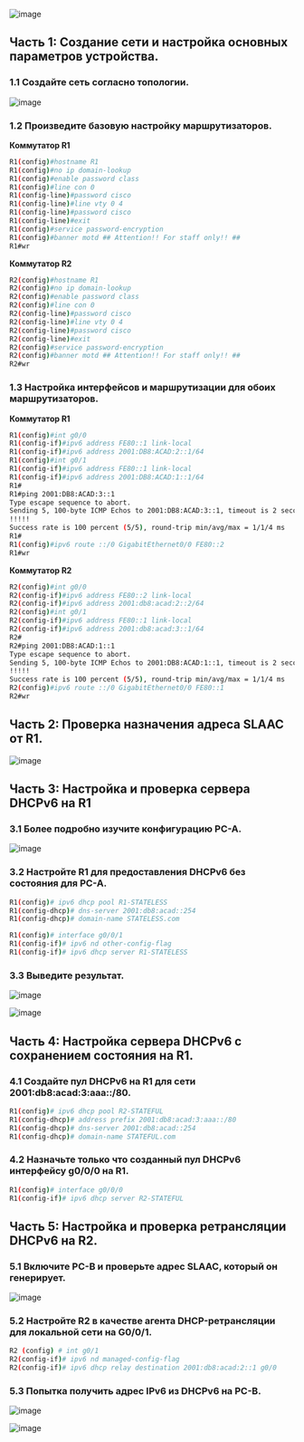 ![image](https://user-images.githubusercontent.com/99355274/165709304-7b1aa725-c1da-4463-b948-ac0161898a05.png)


## Часть 1: Создание сети и настройка основных параметров устройства.

### 1.1 Создайте сеть согласно топологии.

![image](https://user-images.githubusercontent.com/99355274/169703991-0ee48ff6-6b50-43f3-882d-7358cd104fe7.png)

### 1.2 Произведите базовую настройку маршрутизаторов.
**Коммутатор R1**
```sh
R1(config)#hostname R1
R1(config)#no ip domain-lookup
R1(config)#enable password class
R1(config)#line con 0
R1(config-line)#password cisco
R1(config-line)#line vty 0 4
R1(config-line)#password cisco
R1(config-line)#exit
R1(config)#service password-encryption
R1(config)#banner motd ## Attention!! For staff only!! ##
R1#wr
```
**Коммутатор R2**
```sh
R2(config)#hostname R1
R2(config)#no ip domain-lookup
R2(config)#enable password class
R2(config)#line con 0
R2(config-line)#password cisco
R2(config-line)#line vty 0 4
R2(config-line)#password cisco
R2(config-line)#exit
R2(config)#service password-encryption
R2(config)#banner motd ## Attention!! For staff only!! ##
R2#wr
```
### 1.3 Настройка интерфейсов и маршрутизации для обоих маршрутизаторов.

**Коммутатор R1**
```sh
R1(config)#int g0/0
R1(config-if)#ipv6 address FE80::1 link-local
R1(config-if)#ipv6 address 2001:DB8:ACAD:2::1/64
R1(config)#int g0/1
R1(config-if)#ipv6 address FE80::1 link-local
R1(config-if)#ipv6 address 2001:DB8:ACAD:1::1/64
R1#
R1#ping 2001:DB8:ACAD:3::1
Type escape sequence to abort.
Sending 5, 100-byte ICMP Echos to 2001:DB8:ACAD:3::1, timeout is 2 seconds:
!!!!!
Success rate is 100 percent (5/5), round-trip min/avg/max = 1/1/4 ms
R1#
R1(config)#ipv6 route ::/0 GigabitEthernet0/0 FE80::2
R1#wr
```
**Коммутатор R2**
```sh
R2(config)#int g0/0
R2(config-if)#ipv6 address FE80::2 link-local
R2(config-if)#ipv6 address 2001:db8:acad:2::2/64
R2(config)#int g0/1
R2(config-if)#ipv6 address FE80::1 link-local
R2(config-if)#ipv6 address 2001:db8:acad:3::1/64
R2#
R2#ping 2001:DB8:ACAD:1::1
Type escape sequence to abort.
Sending 5, 100-byte ICMP Echos to 2001:DB8:ACAD:1::1, timeout is 2 seconds:
!!!!!
Success rate is 100 percent (5/5), round-trip min/avg/max = 1/1/4 ms
R2(config)#ipv6 route ::/0 GigabitEthernet0/0 FE80::1
R2#wr
```

## Часть 2: Проверка назначения адреса SLAAC от R1.

![image](https://user-images.githubusercontent.com/99355274/169705023-95460d0a-adaf-47cc-8404-f57b66c5dd64.png)

## Часть 3: Настройка и проверка сервера DHCPv6 на R1

### 3.1 Более подробно изучите конфигурацию PC-A.

![image](https://user-images.githubusercontent.com/99355274/169704555-61fe0fa5-813b-43ea-adbb-5f6f94203ce9.png)

### 3.2 Настройте R1 для предоставления DHCPv6 без состояния для PC-A.
```sh
R1(config)# ipv6 dhcp pool R1-STATELESS
R1(config-dhcp)# dns-server 2001:db8:acad::254
R1(config-dhcp)# domain-name STATELESS.com

R1(config)# interface g0/0/1
R1(config-if)# ipv6 nd other-config-flag 
R1(config-if)# ipv6 dhcp server R1-STATELESS
```
### 3.3 Выведите результат.

![image](https://user-images.githubusercontent.com/99355274/169702979-b4410cb9-3ed0-4f49-b0ac-8a644cf32ddc.png)

![image](https://user-images.githubusercontent.com/99355274/169703170-d723f2ce-b9e2-4558-8997-a462a8a454ec.png)


## Часть 4: Настройка сервера DHCPv6 с сохранением состояния на R1.

### 4.1 Создайте пул DHCPv6 на R1 для сети 2001:db8:acad:3:aaa::/80.
```sh
R1(config)# ipv6 dhcp pool R2-STATEFUL
R1(config-dhcp)# address prefix 2001:db8:acad:3:aaa::/80
R1(config-dhcp)# dns-server 2001:db8:acad::254
R1(config-dhcp)# domain-name STATEFUL.com
```
### 4.2 Назначьте только что созданный пул DHCPv6 интерфейсу g0/0/0 на R1.
```sh
R1(config)# interface g0/0/0
R1(config-if)# ipv6 dhcp server R2-STATEFUL
```

## Часть 5: Настройка и проверка ретрансляции DHCPv6 на R2.

### 5.1 Включите PC-B и проверьте адрес SLAAC, который он генерирует.

![image](https://user-images.githubusercontent.com/99355274/169703792-c3ec3411-1f70-425b-bd44-c701de0f75f5.png)

### 5.2 Настройте R2 в качестве агента DHCP-ретрансляции для локальной сети на G0/0/1.
```sh
R2 (config) # int g0/1
R2(config-if)# ipv6 nd managed-config-flag
R2(config-if)# ipv6 dhcp relay destination 2001:db8:acad:2::1 g0/0
```
### 5.3 Попытка получить адрес IPv6 из DHCPv6 на PC-B.

![image](https://user-images.githubusercontent.com/99355274/169703819-5231d35f-b8fc-4845-880e-9c6aff185d9b.png)

![image](https://user-images.githubusercontent.com/99355274/169703832-5f869f1e-5ad1-46d1-b89c-5efd80fb4c48.png)


